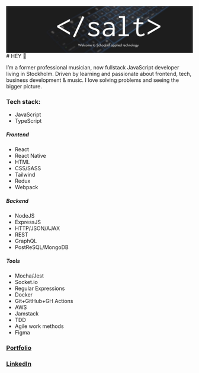 <img src="https://github.com/philipdaveby/philipdaveby/blob/main/salt.jpeg" width="1200" align="center">
# HEY 👋

I’m a former professional musician, now fullstack JavaScript developer living in Stockholm. Driven by learning and passionate about frontend, tech, business development & music. I love solving problems and seeing the bigger picture.

### Tech stack:
- JavaScript
- TypeScript

##### Frontend
- React
- React Native
- HTML
- CSS/SASS
- Tailwind
- Redux
- Webpack

##### Backend
- NodeJS
- ExpressJS
- HTTP/JSON/AJAX
- REST
- GraphQL
- PostReSQL/MongoDB

##### Tools
- Mocha/Jest
- Socket.io
- Regular Expressions
- Docker
- Git+GitHub+GH Actions
- AWS
- Jamstack
- TDD
- Agile work methods
- Figma

### [Portfolio](https://www.philipdaveby.tech)
### [LinkedIn](https://www.linkedin.com/in/philipdaveby/)


<!--
**philipdaveby/philipdaveby** is a ✨ _special_ ✨ repository because its `README.md` (this file) appears on your GitHub profile.

Here are some ideas to get you started:

- 🔭 I’m currently working on ...
- 🌱 I’m currently learning ...
- 👯 I’m looking to collaborate on ...
- 🤔 I’m looking for help with ...
- 💬 Ask me about ...
- 📫 How to reach me: ...
- 😄 Pronouns: ...
- ⚡ Fun fact: ...
-->
